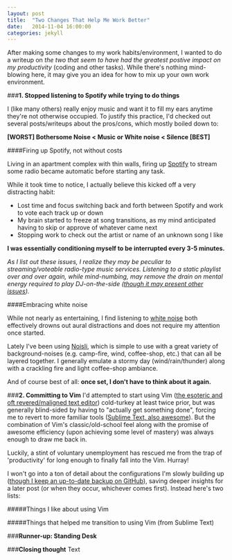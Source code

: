 ```yaml
---
layout: post
title:  "Two Changes That Help Me Work Better"
date:   2014-11-04 16:00:00
categories: jekyll 
---
```


After making some changes to my work habits/environment, I wanted to do a writeup on *the two that seem to have had the greatest postive impact on my productivity* (coding and other tasks).  While there's nothing mind-blowing here, it may give you an idea for how to mix up your own work environment.

###**1. Stopped listening to Spotify while trying to do things**


I (like many others) really enjoy music and want it to fill my ears anytime they're not otherwise occupied.  To justify this practice, I'd checked out several posts/writeups about the pros/cons, which mostly boiled down to:

**[WORST]  Bothersome Noise <  Music or White noise < Silence [BEST]**

####Firing up Spotify, not without costs

Living in an apartment complex with thin walls, firing up [Spotify](https://www.spotify.com/us/) to stream some radio became automatic before starting any task.  

While it took time to notice, I actually believe this kicked off a very distracting habit:

* Lost time and focus switching back and forth between Spotify and work to vote each track up or down
* My brain started to freeze at song transitions, as my mind anticipated having to skip or approve of whatever came next
* Stopping work to check out the artist or name of an unknown song I like

**I was essentially conditioning myself to be interrupted every 3-5 minutes.**

*As I list out these issues, I realize they may be peculiar to streaming/voteable radio-type music services.  Listening to a static playlist over and over again, while mind-numbing, may remove the drain on mental energy required to play DJ-on-the-side ([though it may present other issues](http://blog.codinghorror.com/music-to-not-code-by/)).*

####Embracing white noise

While not nearly as entertaining, I find listening to [white noise](http://en.wikipedia.org/wiki/White_noise) both effectively drowns out aural distractions and does not require my attention once started.

Lately I've been using [Noisli](http://www.noisli.com/), which is simple to use with a great variety of background-noises (e.g. camp-fire, wind, coffee-shop, etc.) that can all be layered together.  I generally emulate a stormy day (wind/rain/thunder) along with a crackling fire and light coffee-shop ambiance.  

And of course best of all: **once set, I don't have to think about it again.**

###**2. Committing to Vim**
I'd attempted to start using Vim ([the esoteric and oft revered/maligned text editor](http://www.vim.org/)) cold-turkey at least twice prior, but was generally blind-sided by having to "actually get something done", forcing me to revert to more familiar tools ([Sublime Text, also awesome](http://www.sublimetext.com/)).  But the combination of Vim's classic/old-school feel along with the promise of awesome efficiency (upon achieving some level of mastery) was always enough to draw me back in.

Luckily, a stint of voluntary unemployment has rescued me from the trap of 'productivity' for long enough to finally fall into the Vim.  Hurray!

I won't go into a ton of detail about the configurations I'm slowly building up ([though I keep an up-to-date backup on GitHub](https://github.com/mbech/.vim)), saving deeper insights for a later post (or when they occur, whichever comes first).  Instead here's two lists:

#####Things I like about using Vim

#####Things that helped me transition to using Vim (from Sublime Text)

###**Runner-up: Standing Desk**


###**Closing thought**
Text



